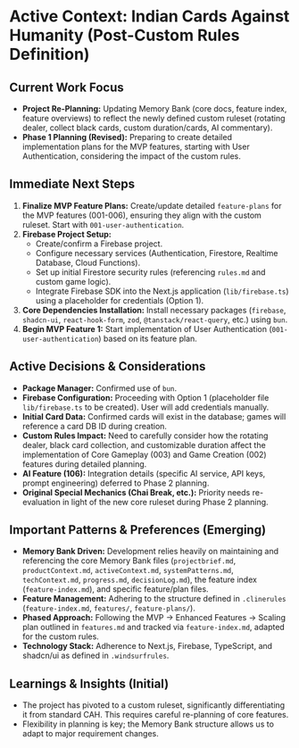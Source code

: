 # Active Context: Indian Cards Against Humanity (Post-Custom Rules Definition)

## Current Work Focus

- **Project Re-Planning:** Updating Memory Bank (core docs, feature index, feature overviews) to reflect the newly defined custom ruleset (rotating dealer, collect black cards, custom duration/cards, AI commentary).
- **Phase 1 Planning (Revised):** Preparing to create detailed implementation plans for the MVP features, starting with User Authentication, considering the impact of the custom rules.

## Immediate Next Steps

1.  **Finalize MVP Feature Plans:** Create/update detailed `feature-plans` for the MVP features (001-006), ensuring they align with the custom ruleset. Start with `001-user-authentication`.
2.  **Firebase Project Setup:**
    - Create/confirm a Firebase project.
    - Configure necessary services (Authentication, Firestore, Realtime Database, Cloud Functions).
    - Set up initial Firestore security rules (referencing `rules.md` and custom game logic).
    - Integrate Firebase SDK into the Next.js application (`lib/firebase.ts`) using a placeholder for credentials (Option 1).
3.  **Core Dependencies Installation:** Install necessary packages (`firebase`, `shadcn-ui`, `react-hook-form`, `zod`, `@tanstack/react-query`, etc.) using `bun`.
4.  **Begin MVP Feature 1:** Start implementation of User Authentication (`001-user-authentication`) based on its feature plan.

## Active Decisions & Considerations

- **Package Manager:** Confirmed use of `bun`.
- **Firebase Configuration:** Proceeding with Option 1 (placeholder file `lib/firebase.ts` to be created). User will add credentials manually.
- **Initial Card Data:** Confirmed cards will exist in the database; games will reference a card DB ID during creation.
- **Custom Rules Impact:** Need to carefully consider how the rotating dealer, black card collection, and customizable duration affect the implementation of Core Gameplay (003) and Game Creation (002) features during detailed planning.
- **AI Feature (106):** Integration details (specific AI service, API keys, prompt engineering) deferred to Phase 2 planning.
- **Original Special Mechanics (Chai Break, etc.):** Priority needs re-evaluation in light of the new core ruleset during Phase 2 planning.

## Important Patterns & Preferences (Emerging)

- **Memory Bank Driven:** Development relies heavily on maintaining and referencing the core Memory Bank files (`projectbrief.md`, `productContext.md`, `activeContext.md`, `systemPatterns.md`, `techContext.md`, `progress.md`, `decisionLog.md`), the feature index (`feature-index.md`), and specific feature/plan files.
- **Feature Management:** Adhering to the structure defined in `.clinerules` (`feature-index.md`, `features/`, `feature-plans/`).
- **Phased Approach:** Following the MVP -> Enhanced Features -> Scaling plan outlined in `features.md` and tracked via `feature-index.md`, adapted for the custom rules.
- **Technology Stack:** Adherence to Next.js, Firebase, TypeScript, and shadcn/ui as defined in `.windsurfrules`.

## Learnings & Insights (Initial)

- The project has pivoted to a custom ruleset, significantly differentiating it from standard CAH. This requires careful re-planning of core features.
- Flexibility in planning is key; the Memory Bank structure allows us to adapt to major requirement changes.
